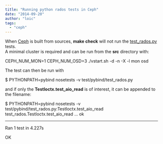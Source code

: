 ```yaml
---
title: "Running python rados tests in Ceph"
date: "2014-09-20"
author: "loic"
tags: 
  - "ceph"
---
```


When [Ceph](http://ceph.com/) is built from sources, **make check** will not run the [test\_rados.py](https://github.com/ceph/ceph/blob/giant/src/test/pybind/test_rados.py) tests.  
A minimal cluster is required and can be run from the **src** directory with:

CEPH\_NUM\_MON=1 CEPH\_NUM\_OSD=3 ./vstart.sh -d -n -X -l mon osd

The test can then be run with

$ PYTHONPATH=pybind nosetests -v
   test/pybind/test\_rados.py

and if only the **TestIoctx.test\_aio\_read** is of interest, it can be appended to the filename:

$ PYTHONPATH=pybind nosetests -v
   test/pybind/test\_rados.py:TestIoctx.test\_aio\_read
test\_rados.TestIoctx.test\_aio\_read ... ok

-------------------------------
Ran 1 test in 4.227s

OK
